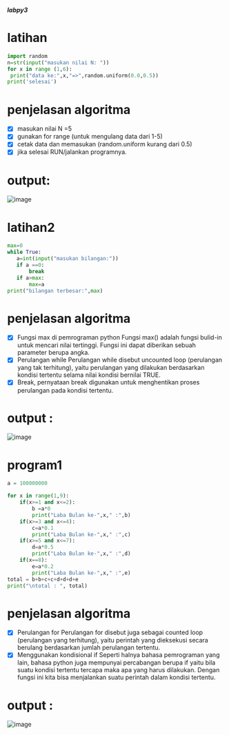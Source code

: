 ***labpy3***

# latihan
``` python
import random
n=str(input("masukan nilai N: "))
for x in range (1,6):
 print("data ke:",x,"=>",random.uniform(0.0,0.5))
print('selesai')
```

# penjelasan algoritma
- [x] masukan nilai N =5
- [x] gunakan for range (untuk mengulang data dari 1-5)
- [x] cetak data dan memasukan (random.uniform kurang dari 0.5)
- [x] jika selesai RUN/jalankan programnya.

# output:

![image](https://user-images.githubusercontent.com/46512186/52991826-f8e7c180-3440-11e9-96fd-5ad34e40e260.png)


# latihan2
 ```python
max=0
while True:
	a=int(input("masukan bilangan:"))
	if a ==0:
		break
	if a>max:
		max=a
print("bilangan terbesar:",max)
```

# penjelasan algoritma
- [x]  Fungsi max di pemrograman python Fungsi max() adalah fungsi bulid-in untuk mencari nilai tertinggi. Fungsi ini dapat diberikan  sebuah parameter berupa angka.
- [x]  Perulangan while Perulangan while disebut uncounted loop (perulangan yang tak terhitung), yaitu perulangan yang dilakukan     berdasarkan kondisi tertentu selama nilai kondisi bernilai TRUE.
- [x]  Break, pernyataan break digunakan untuk menghentikan proses perulangan pada kondisi tertentu.

# output :

![image](https://user-images.githubusercontent.com/46512186/52992068-cdb1a200-3441-11e9-8f51-767236e39f8a.png)


# program1
```python
a = 100000000

for x in range(1,9):
    if(x>=1 and x<=2):
        b =a*0
        print("Laba Bulan ke-",x," :",b)
    if(x>=3 and x<=4):
        c=a*0.1
        print("Laba Bulan ke-",x," :",c)
    if(x>=5 and x<=7):
        d=a*0.5
        print("Laba Bulan ke-",x," :",d)
    if(x==8):
        e=a*0.2
        print("Laba Bulan ke-",x," :",e)
total = b+b+c+c+d+d+d+e
print("\ntotal : ", total) 
```

# penjelasan algoritma
- [x] Perulangan for Perulangan for disebut juga sebagai counted loop (perulangan yang terhitung), yaitu perintah yang dieksekusi secara berulang berdasarkan jumlah perulangan tertentu.
- [x] Menggunakan kondisional if Seperti halnya bahasa pemrograman yang lain, bahasa python juga mempunyai percabangan berupa if yaitu bila suatu kondisi tertentu tercapa maka apa yang harus dilakukan. Dengan fungsi ini kita bisa menjalankan suatu perintah dalam kondisi tertentu.

# output :

![image](https://user-images.githubusercontent.com/46512186/52992081-de621800-3441-11e9-9ab1-346f59b25d09.png)


